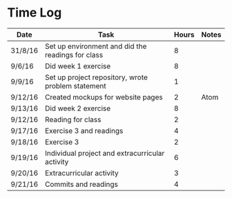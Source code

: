 # Time Log

| Date | Task | Hours | Notes|
|------|------|-------|------|
| 31/8/16| Set up environment and did the readings for class| 8 | |
| 9/6/16| Did week 1 exercise| 8 | |
| 9/9/16| Set up project repository, wrote problem statement| 1 | |
| 9/12/16 | Created mockups for website pages  | 2  |Atom   |
| 9/13/16 | Did week 2 exercise | 8  |   |
| 9/12/16 | Reading for class | 2  |  |
| 9/17/16 | Exercise 3 and readings | 4  |  | 
| 9/18/16 | Exercise 3 | 2  |  |
| 9/19/16 | Individual project and extracurricular activity | 6  |  |
| 9/20/16 | Extracurricular activity | 3  |  |
| 9/21/16 | Commits and readings | 4  |  |
